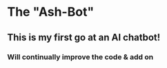 # The "Ash-Bot"
## This is my first go at an AI chatbot! 
### Will continually improve the code & add on
